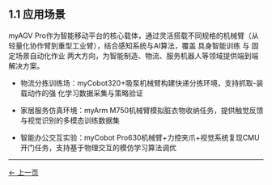 ## 1.1 应用场景
myAGV Pro作为智能移动平台的核心载体，通过灵活搭载不同规格的机械臂（从轻量化协作臂到重型工业臂），结合感知系统与AI算法，覆盖  具身智能训练  与  固定场景自动化作业  两大方向，为智能制造、物流、服务机器人等领域提供端到端解决方案。

- 物流分拣训练场：myCobot320+吸泵机械臂构建快递分拣环境，支持抓取-装载动作的强  化学习数据采集与策略验证

- 家居服务仿真环境：myArm M750机械臂模拟脏衣物收纳任务，提供触觉反馈与视觉识别的多模态训练数据集

- 智能办公交互实验：myCobot Pro630机械臂+力控夹爪+视觉系统复现CMU开门任务，支持基于物理交互的模仿学习算法调优


---

[← 上一页](README.md)
